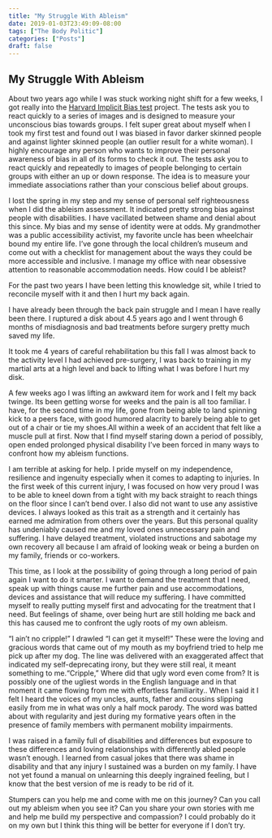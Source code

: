 ```yaml
---
title: "My Struggle With Ableism"
date: 2019-01-03T23:49:09-08:00
tags: ["The Body Politic"]
categories: ["Posts"]
draft: false
---
```

## My Struggle With Ableism

About two years ago while I was stuck working night shift for a few weeks, I got really into the [Harvard Implicit Bias test](https://implicit.harvard.edu/implicit/iatdetails.html) project. The tests ask you to react quickly to a series of images and is designed to measure your unconscious bias towards groups. I felt super great about myself when I took my first test and found out I was biased in favor darker skinned people and against lighter skinned people (an outlier result for a white woman). I highly encourage any person who wants to improve their personal awareness of bias in all of its forms to check it out. The tests ask you to react quickly and repeatedly to images of people belonging to certain groups with either an up or down response. The idea is to measure your immediate associations rather than your conscious belief about groups. 

I lost the spring in my step and my sense of personal self righteousness when I did the ableism assessment. It indicated pretty strong bias against people with disabilities. I have vacillated between shame and denial about this since. My bias and my sense of identity were at odds. My grandmother was a public accessibility activist, my favorite uncle has been wheelchair bound my entire life. I’ve gone through the local children’s museum and come out with a checklist for management about the ways they could be more accessible and inclusive. I manage my office with near obsessive attention to reasonable accommodation needs. How could I be ableist?

For the past two years I have been letting this knowledge sit, while I tried to reconcile myself with it and then I hurt my back again. 

I have already been through the back pain struggle and I mean I have really been there. I ruptured a disk about 4.5 years ago and I went through 6 months of misdiagnosis and bad treatments before surgery pretty much saved my life. 

It took me 4 years of careful rehabilitation bu this fall  I was almost back to the activity level I had achieved pre-surgery, I was back to training in my martial arts at a high level and back to lifting what I was before I hurt my disk. 

A few weeks ago I was lifting an awkward item for work and I felt my back twinge. Its been getting worse for weeks and the pain is all too familiar. I have, for the second time in my life, gone from being able to land spinning kick to a peers face, with good humored alacrity to barely being able to get out of a chair or tie my shoes.All within a week of an accident that felt like a muscle pull at first. Now that I find myself staring down a period of possibly, open ended prolonged physical disability I’ve been forced in many ways to confront how my ableism functions.

I am terrible at asking for help. I pride myself on my independence, resilience and ingenuity especially when it comes to adapting to injuries. In the first week of this current injury, I was focused on how very proud I was to be able to kneel down from a tight with my back straight to reach things on the floor since I can’t bend over. I also did not want to use any assistive devices.  I always looked as this trait as a strength and it certainly has earned me admiration from others over the years. But this personal quality has undeniably caused me and my loved ones unnecessary pain and suffering. I have delayed treatment, violated instructions and sabotage my own recovery all because I am afraid of looking weak or being a burden on my family, friends or co-workers.  

This time, as I look at the possibility of going through a long period of pain again I want to do it smarter. I want to demand the treatment that I need, speak up with things cause me further pain and use accommodations, devices and assistance that will reduce my suffering.  I have committed myself to really putting myself first and advocating for the treatment that I need. But feelings of shame, over being hurt are still holding me back and this has caused me to confront the ugly roots of my own ableism.

“I ain’t no cripple!” I drawled “I can get it myself!” These were the loving and gracious words that came out of my mouth as my boyfriend tried to help me pick up after my dog. The line was delivered with an exaggerated affect that indicated my self-deprecating irony, but they were still real, it meant something to me.“Cripple,” Where did that ugly word even come from?  It is possibly one of the ugliest words in the English language and in that moment it came flowing from me with effortless familiarity.. When I said it I felt I heard the voices of my uncles, aunts, father and cousins slipping easily from me in what was only a half mock parody. The word was batted about with regularity and jest during my formative years often in the presence of family members with permanent mobility impairments. 

I was raised in a family full of disabilities and differences but exposure to these differences and loving relationships with differently abled people wasn’t enough. I learned from casual jokes that there was shame in disability and that any injury I sustained was a burden on my family. I have not yet found a manual on unlearning this deeply ingrained feeling, but I know that the best version of me is ready to be rid of it. 

Stumpers can you help me and come with me on this journey? Can you call out my ableism when you see it? Can you share your own stories with me and help me build my perspective and compassion? I could probably do it on my own but I think this thing will be better for everyone if I don’t try. 


